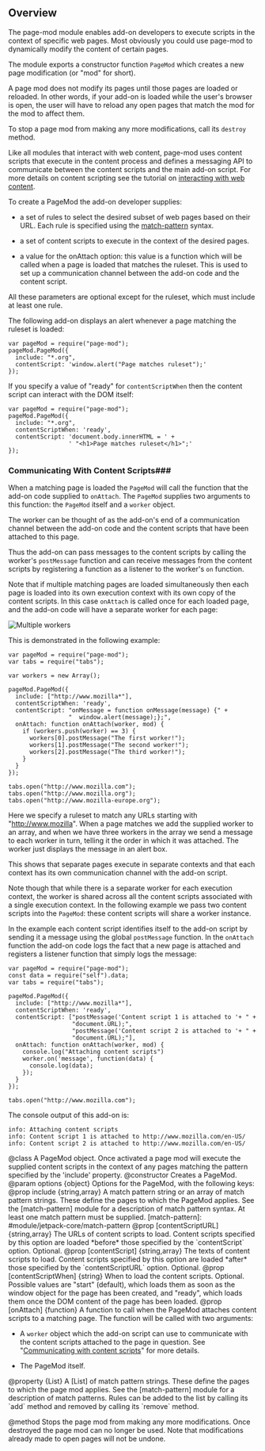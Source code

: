 <!-- contributed by Nickolay Ponomarev [asqueella@gmail.com] -->
<!-- contributed by Myk Melez [myk@mozilla.org] -->
<!-- contributed by Irakli Gozalishvil [gozala@mozilla.com] -->

Overview
--------
The page-mod module enables add-on developers to execute scripts in the context
of specific web pages. Most obviously you could use page-mod to dynamically
modify the content of certain pages.

The module exports a constructor function `PageMod` which creates a new page
modification (or "mod" for short).

A page mod does not modify its pages until those pages are loaded or reloaded.
In other words, if your add-on is loaded while the user's browser is open, the
user will have to reload any open pages that match the mod for the mod to affect
them.

To stop a page mod from making any more modifications, call its `destroy`
method.

Like all modules that interact with web content, page-mod uses content
scripts that execute in the content process and defines a messaging API to
communicate between the content scripts and the main add-on script. For more
details on content scripting see the tutorial on [interacting with web
content](#guide/web-content).

To create a PageMod the add-on developer supplies:

* a set of rules to select the desired subset of web pages based on their URL.
Each rule is specified using the
[match-pattern](#module/jetpack-core/match-pattern) syntax.

* a set of content scripts to execute in the context of the desired pages.

* a value for the onAttach option: this value is a function which will be
called when a page is loaded that matches the ruleset. This is used to set up a
communication channel between the add-on code and the content script.

All these parameters are optional except for the ruleset, which must include
at least one rule.

The following add-on displays an alert whenever a page matching the ruleset is
loaded:

    var pageMod = require("page-mod");
    pageMod.PageMod({
      include: "*.org",
      contentScript: 'window.alert("Page matches ruleset");'
    });

If you specify a value of "ready" for `contentScriptWhen` then the content
script can interact with the DOM itself:

    var pageMod = require("page-mod");
    pageMod.PageMod({
      include: "*.org",
      contentScriptWhen: 'ready',
      contentScript: 'document.body.innerHTML = ' +
                     ' "<h1>Page matches ruleset</h1>";'
    });

### <a name="pagemod-content-scripts">Communicating With Content Scripts</a>###

When a matching page is loaded the `PageMod` will call the function that the
add-on code supplied to `onAttach`. The `PageMod` supplies two arguments to
this function: the `PageMod` itself and a `worker` object.

The worker can be thought of as the add-on's end of
a communication channel between the add-on code and the content scripts that
have been attached to this page.

Thus the add-on can pass messages to the content scripts by calling the
worker's `postMessage` function and can receive messages from the content
scripts by registering a function as a listener to the worker's `on` function.

Note that if multiple matching pages are loaded simultaneously then each page
is loaded into its own execution context with its own copy of the content
scripts. In this case `onAttach` is called once for each loaded page, and the
add-on code will have a separate worker for each page:

![Multiple workers](media/multiple-workers.jpg)

This is demonstrated in the following example:

    var pageMod = require("page-mod");
    var tabs = require("tabs");

    var workers = new Array();

    pageMod.PageMod({
      include: ["http://www.mozilla*"],
      contentScriptWhen: 'ready',
      contentScript: "onMessage = function onMessage(message) {" +
                     "  window.alert(message);};",
      onAttach: function onAttach(worker, mod) {
        if (workers.push(worker) == 3) {
          workers[0].postMessage("The first worker!");
          workers[1].postMessage("The second worker!");
          workers[2].postMessage("The third worker!");
        }
      }
    });

    tabs.open("http://www.mozilla.com");
    tabs.open("http://www.mozilla.org");
    tabs.open("http://www.mozilla-europe.org");

Here we specify a ruleset to match any URLs starting with
"http://www.mozilla". When a page matches we add the supplied worker to
an array, and when we have three workers in the array we send a message to
each worker in turn, telling it the order in which it was attached. The
worker just displays the message in an alert box.

This shows that separate pages execute in separate contexts and that each
context has its own communication channel with the add-on script.

Note though that while there is a separate worker for each execution context,
the worker is shared across all the content scripts associated with a single
execution context. In the following example we pass two content scripts into
the `PageMod`: these content scripts will share a worker instance.

In the example each content script identifies itself to the add-on script
by sending it a message using the global `postMessage` function. In the
`onAttach` function the add-on code logs the fact that a new page is
attached and registers a listener function that simply logs the message:


    var pageMod = require("page-mod");
    const data = require("self").data;
    var tabs = require("tabs");

    pageMod.PageMod({
      include: ["http://www.mozilla*"],
      contentScriptWhen: 'ready',
      contentScript: ["postMessage('Content script 1 is attached to '+ " +
                      "document.URL);",
                      "postMessage('Content script 2 is attached to '+ " +
                      "document.URL);"],
      onAttach: function onAttach(worker, mod) {
        console.log("Attaching content scripts")
        worker.on('message', function(data) {
          console.log(data);
        });
      }
    });

    tabs.open("http://www.mozilla.com");

The console output of this add-on is:

    info: Attaching content scripts
    info: Content script 1 is attached to http://www.mozilla.com/en-US/
    info: Content script 2 is attached to http://www.mozilla.com/en-US/

<api name="PageMod">
@class
A PageMod object. Once activated a page mod will execute the supplied content
scripts in the context of any pages matching the pattern specified by the
'include' property.
<api name="PageMod">
@constructor
Creates a PageMod.
@param options {object}
  Options for the PageMod, with the following keys:
  @prop include {string,array}
    A match pattern string or an array of match pattern strings.  These define
    the pages to which the PageMod applies.  See the [match-pattern] module for
    a description of match pattern syntax.
    At least one match pattern must be supplied.
    [match-pattern]: #module/jetpack-core/match-pattern
  @prop [contentScriptURL] {string,array}
    The URLs of content scripts to load.  Content scripts specified by this
    option are loaded *before* those specified by the `contentScript` option.
    Optional.
  @prop [contentScript] {string,array}
    The texts of content scripts to load.  Content scripts specified by this
    option are loaded *after* those specified by the `contentScriptURL` option.
    Optional.
  @prop [contentScriptWhen] {string}
    When to load the content scripts.  Optional.
    Possible values are "start" (default), which loads them as soon as
    the window object for the page has been created, and "ready", which loads
    them once the DOM content of the page has been loaded.
  @prop [onAttach] {function}
A function to call when the PageMod attaches content scripts to
a matching page. The function will be called with two arguments:

* A `worker` object which the add-on script can use to communicate with
the content scripts attached to the page in question. See "[Communicating with
content scripts](#pagemod-content-scripts)" for more details.

* The PageMod itself.

</api>

<api name="include">
@property {List}
A [List] of match pattern strings.  These define the pages to which the page mod
applies.  See the [match-pattern] module for a description of match patterns.
Rules can be added to the list by calling its `add` method and removed by
calling its `remove` method.

[List]: https://jetpack.mozillalabs.com/sdk/latest/docs/#module/jetpack-core/list
[match-pattern]: #module/jetpack-core/match-pattern
</api>

<api name="destroy">
@method
Stops the page mod from making any more modifications.  Once destroyed the page
mod can no longer be used.  Note that modifications already made to open pages
will not be undone.
</api>

</api>
